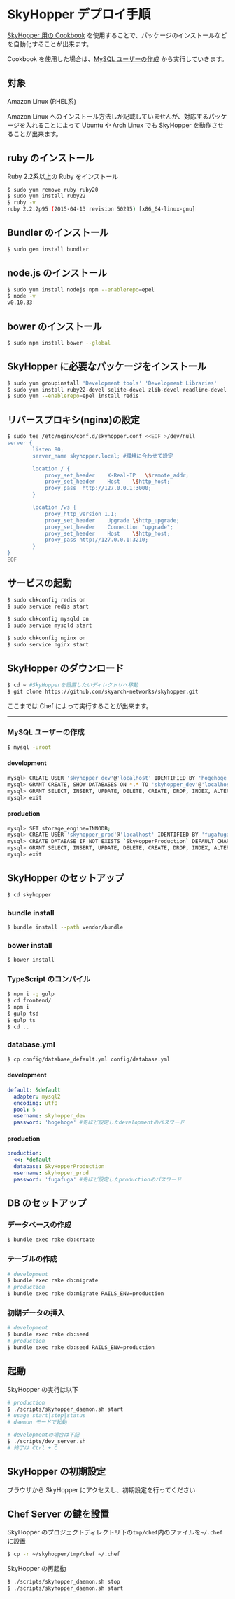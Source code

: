 # SkyHopper デプロイ手順

[SkyHopper 用の Cookbook](https://github.com/skyarch-networks/skyhopper_cookbooks/tree/master/cookbooks/skyhopper)
を使用することで、パッケージのインストールなどを自動化することが出来ます。

Cookbook を使用した場合は、[MySQL ユーザーの作成](#user-content-mysql-ユーザーの作成) から実行していきます。


## 対象

Amazon Linux (RHEL系)

Amazon Linux へのインストール方法しか記載していませんが、対応するパッケージを入れることによって Ubuntu や Arch Linux でも SkyHopper を動作させることが出来ます。

## ruby のインストール

Ruby 2.2系以上の Ruby をインストール

```sh
$ sudo yum remove ruby ruby20
$ sudo yum install ruby22
$ ruby -v
ruby 2.2.2p95 (2015-04-13 revision 50295) [x86_64-linux-gnu]
```

## Bundler のインストール

```sh
$ sudo gem install bundler
```

## node.js のインストール

```sh
$ sudo yum install nodejs npm --enablerepo=epel
$ node -v
v0.10.33
```

## bower のインストール

```sh
$ sudo npm install bower --global
```

## SkyHopper に必要なパッケージをインストール

```sh
$ sudo yum groupinstall 'Development tools' 'Development Libraries'
$ sudo yum install ruby22-devel sqlite-devel zlib-devel readline-devel openssl-devel libxml2-devel libxslt-devel mysql-devel mysql-server nginx
$ sudo yum --enablerepo=epel install redis
```


## リバースプロキシ(nginx)の設定

```sh
$ sudo tee /etc/nginx/conf.d/skyhopper.conf <<EOF >/dev/null
server {
        listen 80;
        server_name skyhopper.local; #環境に合わせて設定

        location / {
            proxy_set_header    X-Real-IP   \$remote_addr;
            proxy_set_header    Host    \$http_host;
            proxy_pass  http://127.0.0.1:3000;
        }

        location /ws {
            proxy_http_version 1.1;
            proxy_set_header    Upgrade \$http_upgrade;
            proxy_set_header    Connection "upgrade";
            proxy_set_header    Host    \$http_host;
            proxy_pass http://127.0.0.1:3210;
        }
}
EOF
```

## サービスの起動

```sh
$ sudo chkconfig redis on
$ sudo service redis start

$ sudo chkconfig mysqld on
$ sudo service mysqld start

$ sudo chkconfig nginx on
$ sudo service nginx start
```

## SkyHopper のダウンロード

```sh
$ cd ~ #SkyHopperを設置したいディレクトリへ移動
$ git clone https://github.com/skyarch-networks/skyhopper.git
```


ここまでは Chef によって実行することが出来ます。

---------------------------------



### MySQL ユーザーの作成

```sh
$ mysql -uroot
```

#### development

```sh
mysql> CREATE USER 'skyhopper_dev'@'localhost' IDENTIFIED BY 'hogehoge';
mysql> GRANT CREATE, SHOW DATABASES ON *.* TO 'skyhopper_dev'@'localhost';
mysql> GRANT SELECT, INSERT, UPDATE, DELETE, CREATE, DROP, INDEX, ALTER, LOCK TABLES ON `SkyHopperDevelopment`.* TO 'skyhopper_dev'@'localhost';
mysql> exit
```

#### production

```sh
mysql> SET storage_engine=INNODB;
mysql> CREATE USER 'skyhopper_prod'@'localhost' IDENTIFIED BY 'fugafuga';
mysql> CREATE DATABASE IF NOT EXISTS `SkyHopperProduction` DEFAULT CHARACTER SET `utf8` COLLATE `utf8_unicode_ci`;
mysql> GRANT SELECT, INSERT, UPDATE, DELETE, CREATE, DROP, INDEX, ALTER, LOCK TABLES ON `SkyHopperProduction`.* TO 'skyhopper_prod'@'localhost';
mysql> exit
```



## SkyHopper のセットアップ

```sh
$ cd skyhopper
```

### bundle install

```sh
$ bundle install --path vendor/bundle
```

### bower install

```sh
$ bower install
```

### TypeScript のコンパイル

```sh
$ npm i -g gulp
$ cd frontend/
$ npm i
$ gulp tsd
$ gulp ts
$ cd ..
```

### database.yml

```sh
$ cp config/database_default.yml config/database.yml
```

#### development

```yaml
default: &default
  adapter: mysql2
  encoding: utf8
  pool: 5
  username: skyhopper_dev
  password: 'hogehoge' #先ほど設定したdevelopmentのパスワード
```

#### production

```yaml
production:
  <<: *default
  database: SkyHopperProduction
  username: skyhopper_prod
  password: 'fugafuga' #先ほど設定したproductionのパスワード
```


## DB のセットアップ

### データベースの作成

```sh
$ bundle exec rake db:create
```

### テーブルの作成

```sh
# development
$ bundle exec rake db:migrate
# production
$ bundle exec rake db:migrate RAILS_ENV=production
```

### 初期データの挿入

```sh
# development
$ bundle exec rake db:seed
# production
$ bundle exec rake db:seed RAILS_ENV=production
```



## 起動

SkyHopper の実行は以下

```sh
# production
$ ./scripts/skyhopper_daemon.sh start
# usage start|stop|status
# daemon モードで起動
```

```sh
# developmentの場合は下記
$ ./scripts/dev_server.sh
# 終了は Ctrl + C
```

## SkyHopper の初期設定

ブラウザから SkyHopper にアクセスし、初期設定を行ってください


## Chef Server の鍵を設置

SkyHopper のプロジェクトディレクトリ下の`tmp/chef`内のファイルを`~/.chef`に設置
```sh
$ cp -r ~/skyhopper/tmp/chef ~/.chef
```

SkyHopper の再起動
```sh
$ ./scripts/skyhopper_daemon.sh stop
$ ./scripts/skyhopper_daemon.sh start
```
